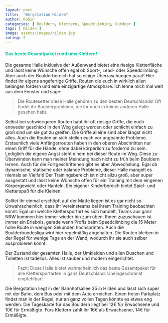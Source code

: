 ```yaml
---
layout: post
title:  "Bergstation Hilden"
author: Robin
categories: [ Bouldern, Klettern, Speedclimbing, Outdoor ]
tags: [ Hilden ]
image: assets/images/hilden.jpg
rating: 5
---
```


#### <span style="color:#00c5a1">Das beste Gesamtpaket rund ums Klettern!</span>
Die gesamte Halle inklusive der Außenwand bietet eine riesige Kletterfläche und lässt keine Wünsche offen egal ob Sport-, Lead- oder Speedclimbing. Aber auch der Boulderbereich hat so einige Überraschungen parat! Hier findet ihr eigens angefertige Griffe, Routen die euch in wirklich allen belangen fordern und eine einzigartige Atmosphäre. Ich lehne mich mal weit aus dem Fenster und sage: 
>Die Routesetter diese Halle gehören zu den besten Deutschlands! Oft findet ihr Boulderprobleme, die ihr noch in keiner anderen Halle gesehen habt. 

Selbst bei schwierigeren Routen habt ihr oft riesige Griffe, die euch entweder geschickt in den Weg gelegt werden oder schlicht einfach zu groß sind um sie gut zu greifen. Die Griffe alleine sind aber längst nicht alles. Auch die Routen an sich stellen euch vor ungeahnte Probleme. Erstaunlich viele Anfängerrouten haben in den oberen Abschnitten nur einen Griff für die Hände, ohne dabei körperlich zu fordernd zu sein. Lediglich die eigene Angst steht einem bei dieser Route im Weg. Diese zu Überwinden kann man meiner Meindung nach nicht zu früh beim Bouldern lernen. Auch für die Fortgeschrittenen gibt es aber Abwechslung. Egal ob dynamische, statische oder balance Probleme, dieser Halle mangelt es niemals an Vielfalt! Der Trainingsbereich ist nicht allzu groß, aber super ausgestatt und lässt keine Wünsche offen für ein Training mit dem eingenen Körpergewicht oder Hanteln. Ein eigener Kinderbereich bietet Spiel- und Kletterspaß für die Kleinen.

Solltet ihr einmal erschöpft auf der Matte liegen ist es gar nicht so Unwahrscheinlich, dass ihr Vereinsteams bei ihrem Training beobachten könnt. Egal um welche Klettersportart es sich handelt, Teams aus ganz NRW kommen hier immer wieder hin zum üben. Ihnen zuzuschauen ist immer ein Erlebnis, gerade wenn Profis beim Speedclimbing die 15 Meter hohe Route in wenigen Sekunden hochsprinten. Auch die Boulderbundesliga wird hier regelmäßig abgehalten. Die Routen bleiben in der Regel für wenige Tage an der Wand, wodurch ihr sie auch selber ausprobieren könnt.

Der Zustand der gesamten Halle, der Umkleiden und allen Duschen und Toiletten ist tadellos. Alles ist sauber und modern eingerichtet. 
>Fazit: Diese Halle bietet wahrscheinlich das beste Gesamtpaket für alle Klettersportarten in ganz Deutschland. Uneingeschränkt empfehlbar! 

Die Bergstation liegt in der Bahnhofsallee 35 in Hilden und lässt sich super mit der Bahn, dem Bus oder mit dem Auto erreichen. Einen freien Parkplatz findet man in der Regel, nur an ganz vollen Tagen könnte es etwas eng werden. Die Tageskarte für das Bouldern liegt bei 12€ für Erwachsene und 10€ für Ermäßigte. Fürs Klettern zahlt ihr 16€ als Erwachsener, 14€ für Ermäßigte.
